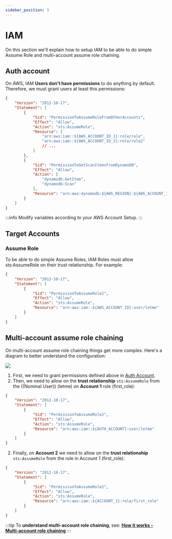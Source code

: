```yaml
---
sidebar_position: 3
---
```


# IAM

On this section we'll explain how to setup IAM to be able to do simple Assume Role and multi-account assume role chaining. 

## Auth account

On AWS, IAM **Users don't have permissions** to do anything by default. Therefore, we must grant users at least this permissions:
```json
{
    "Version": "2012-10-17",
    "Statement": [
        {
            "Sid": "PermissionToAssumeRoleFromOtherAccounts",
            "Effect": "Allow",
            "Action": "sts:AssumeRole",
            "Resource": [
                "arn:aws:iam::${AWS_ACCOUNT_ID_1}:role/role",
                "arn:aws:iam::${AWS_ACCOUNT_ID_2}:role/role2"
                // ...
            ]
        },
        {
            "Sid": "PermissionToGetScanItemsFromDynamoDB",
            "Effect": "Allow",
            "Action": [
                "dynamodb:GetItem", 
                "dynamodb:Scan"
            ],
            "Resource": "arn:aws:dynamodb:${AWS_REGION}:${AWS_ACCOUNT_ID}:table/${TABLE_NAME}"
        }
    ]
}
```
:::info
Modify variables according to your AWS Account Setup.
:::

## Target Accounts

### Assume Role

To be able to do simple Assume Roles, IAM Roles must allow sts:AssumeRole on their trust relationship. For example:

```json
{
    "Version": "2012-10-17",
    "Statement": [
        {
            "Sid": "PermissionToAssumeRole2",
            "Effect": "Allow",
            "Action": "sts:AssumeRole",
            "Resource": "arn:aws:iam::${AWS_ACCOUNT_ID}:user/letme"
        }
    ]
}
```

## Multi-account assume role chaining

On multi-account assume role chaining things get more complex. Here's a diagram to better understand the configuration:

![](/img/assume-role-chained.png)

1. First, we need to grant permissions defined above in [Auth Account](./iam.md#auth-account).
2. Then, we need to allow on the **trust relationship** `sts:AssumeRole` from the ((Nominal User)) (letme) on **Account 1** role (first_role):

```json
{
    "Version": "2012-10-17",
    "Statement": [
        {
            "Sid": "PermissionToAssumeRole2",
            "Effect": "Allow",
            "Action": "sts:AssumeRole",
            "Resource": "arn:aws:iam::${AUTH_ACCOUNT}:user/letme"
        }
    ]
}
```
2. Finally, on **Account 2** we need to allow on the **trust relationship** `sts:AssumeRole` from the role in Account 1 (first_role):

```json
{
    "Version": "2012-10-17",
    "Statement": [
        {
            "Sid": "PermissionToAssumeRole2",
            "Effect": "Allow",
            "Action": "sts:AssumeRole",
            "Resource": "arn:aws:iam::${ACCOUNT_1}:role/first_role"
        }
    ]
}
```

:::tip
To **understand multi-account role chaining**, see: [**How it works - Multi-account role chaining**](../how#assume-role-chained)
:::